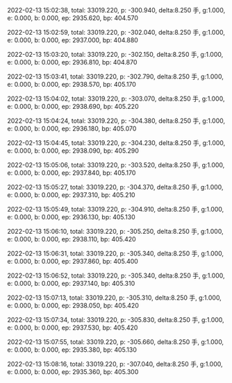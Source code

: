 2022-02-13 15:02:38, total: 33019.220, p: -300.940, delta:8.250 手, g:1.000, e: 0.000, b: 0.000, ep: 2935.620, bp: 404.570

2022-02-13 15:02:59, total: 33019.220, p: -302.040, delta:8.250 手, g:1.000, e: 0.000, b: 0.000, ep: 2937.000, bp: 404.880

2022-02-13 15:03:20, total: 33019.220, p: -302.150, delta:8.250 手, g:1.000, e: 0.000, b: 0.000, ep: 2936.810, bp: 404.870

2022-02-13 15:03:41, total: 33019.220, p: -302.790, delta:8.250 手, g:1.000, e: 0.000, b: 0.000, ep: 2938.570, bp: 405.170

2022-02-13 15:04:02, total: 33019.220, p: -303.070, delta:8.250 手, g:1.000, e: 0.000, b: 0.000, ep: 2938.690, bp: 405.220

2022-02-13 15:04:24, total: 33019.220, p: -304.380, delta:8.250 手, g:1.000, e: 0.000, b: 0.000, ep: 2936.180, bp: 405.070

2022-02-13 15:04:45, total: 33019.220, p: -304.230, delta:8.250 手, g:1.000, e: 0.000, b: 0.000, ep: 2938.090, bp: 405.290

2022-02-13 15:05:06, total: 33019.220, p: -303.520, delta:8.250 手, g:1.000, e: 0.000, b: 0.000, ep: 2937.840, bp: 405.170

2022-02-13 15:05:27, total: 33019.220, p: -304.370, delta:8.250 手, g:1.000, e: 0.000, b: 0.000, ep: 2937.310, bp: 405.210

2022-02-13 15:05:49, total: 33019.220, p: -304.910, delta:8.250 手, g:1.000, e: 0.000, b: 0.000, ep: 2936.130, bp: 405.130

2022-02-13 15:06:10, total: 33019.220, p: -305.250, delta:8.250 手, g:1.000, e: 0.000, b: 0.000, ep: 2938.110, bp: 405.420

2022-02-13 15:06:31, total: 33019.220, p: -305.340, delta:8.250 手, g:1.000, e: 0.000, b: 0.000, ep: 2937.860, bp: 405.400

2022-02-13 15:06:52, total: 33019.220, p: -305.340, delta:8.250 手, g:1.000, e: 0.000, b: 0.000, ep: 2937.140, bp: 405.310

2022-02-13 15:07:13, total: 33019.220, p: -305.310, delta:8.250 手, g:1.000, e: 0.000, b: 0.000, ep: 2938.050, bp: 405.420

2022-02-13 15:07:34, total: 33019.220, p: -305.830, delta:8.250 手, g:1.000, e: 0.000, b: 0.000, ep: 2937.530, bp: 405.420

2022-02-13 15:07:55, total: 33019.220, p: -305.660, delta:8.250 手, g:1.000, e: 0.000, b: 0.000, ep: 2935.380, bp: 405.130

2022-02-13 15:08:16, total: 33019.220, p: -307.040, delta:8.250 手, g:1.000, e: 0.000, b: 0.000, ep: 2935.360, bp: 405.300